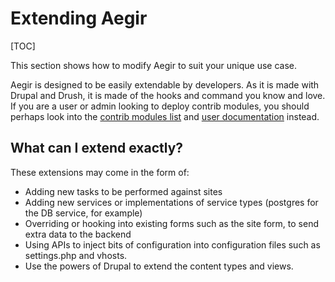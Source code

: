 Extending Aegir
===============

[TOC]

This section shows how to modify Aegir to suit your unique use case.

Aegir is designed to be easily extendable by developers. As it is made with Drupal and Drush, it is made of the hooks and command you know and love. If you are a user or admin looking to deploy contrib modules, you should perhaps look into the [contrib modules list](./contrib.md) and [user documentation](/usage.md) instead.


What can I extend exactly?
--------------------------

These extensions may come in the form of:

* Adding new tasks to be performed against sites
* Adding new services or implementations of service types (postgres for the DB service, for example)
* Overriding or hooking into existing forms such as the site form, to send extra data to the backend
* Using APIs to inject bits of configuration into configuration files such as settings.php and vhosts.
* Use the powers of Drupal to extend the content types and views.

